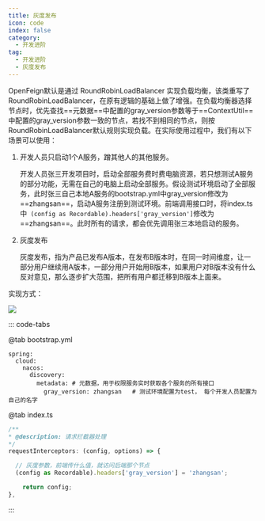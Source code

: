 ```yaml
---
title: 灰度发布
icon: code
index: false
category:
  - 开发进阶
tag:
  - 开发进阶
  - 灰度发布
---
```


<!-- #region gray -->

OpenFeign默认是通过 RoundRobinLoadBalancer 实现负载均衡，该类重写了RoundRobinLoadBalancer，在原有逻辑的基础上做了增强。在负载均衡器选择节点时，优先查找==元数据==中配置的gray_version参数等于==ContextUtil==中配置的gray_version参数一致的节点，若找不到相同的节点，则按RoundRobinLoadBalancer默认规则实现负载。在实际使用过程中，我们有以下场景可以使用：

1. 开发人员只启动1个A服务，蹭其他人的其他服务。

   开发人员张三开发项目时，启动全部服务费时费电脑资源，若只想测试A服务的部分功能，无需在自己的电脑上启动全部服务。假设测试环境启动了全部服务，此时张三自己本地A服务的bootstrap.yml中gray_version修改为==zhangsan==，启动A服务注册到测试环境。前端调用接口时，将index.ts中` (config as Recordable).headers['gray_version']`修改为==zhangsan==。此时所有的请求，都会优先调用张三本地启动的服务。

2. 灰度发布

   灰度发布，指为产品已发布A版本，在发布B版本时，在同一时间维度，让一部分用户继续用A版本，一部分用户开始用B版本，如果用户对B版本没有什么反对意见，那么逐步扩大范围，把所有用户都迁移到B版本上面来。

   

实现方式：

![](/images/advanced/gray.png)

::: code-tabs

@tab bootstrap.yml

```yaml{6}
spring:
  cloud:
    nacos:
      discovery:
        metadata: # 元数据，用于权限服务实时获取各个服务的所有接口
          gray_version: zhangsan   # 测试环境配置为test， 每个开发人员配置为自己的名字
```

@tab index.ts

```typescript
/**
* @description: 请求拦截器处理
*/
requestInterceptors: (config, options) => {

  // 灰度参数，前端传什么值，就访问后端那个节点
  (config as Recordable).headers['gray_version'] = 'zhangsan';

	return config;
},
```

:::

<!-- #endregion gray -->
